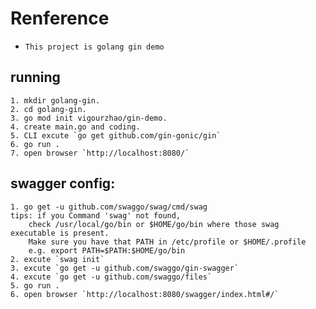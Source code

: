 # **Renference**

- `This project is golang gin demo`

## running
    1. mkdir golang-gin.
    2. cd golang-gin.
    3. go mod init vigourzhao/gin-demo.
    4. create main.go and coding.
    5. CLI excute `go get github.com/gin-gonic/gin`
    6. go run .
    7. open browser `http://localhost:8080/`

## swagger config:
    1. go get -u github.com/swaggo/swag/cmd/swag
    tips: if you Command 'swag' not found, 
        check /usr/local/go/bin or $HOME/go/bin where those swag executable is present.
        Make sure you have that PATH in /etc/profile or $HOME/.profile
        e.g. export PATH=$PATH:$HOME/go/bin
    2. excute `swag init`
    3. excute `go get -u github.com/swaggo/gin-swagger`
    4. excute `go get -u github.com/swaggo/files`
    5. go run .
    6. open browser `http://localhost:8080/swagger/index.html#/`
